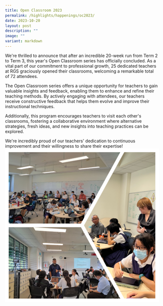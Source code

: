 ```yaml
---
title: Open Classroom 2023
permalink: /highlights/happenings/oc2023/
date: 2023-10-20
layout: post
description: ""
image: ""
variant: markdown
---
```

We're thrilled to announce that after an incredible 20-week run from Term 2 to Term 3, this year's Open Classroom series has officially concluded. As a vital part of our commitment to professional growth, 25 dedicated teachers at RGS graciously opened their classrooms, welcoming a remarkable total of 72 attendees.

The Open Classroom series offers a unique opportunity for teachers to gain valuable insights and feedback, enabling them to enhance and refine their teaching methods. By actively engaging with attendees, our teachers receive constructive feedback that helps them evolve and improve their instructional techniques. 

Additionally, this program encourages teachers to visit each other's classrooms, fostering a collaborative environment where alternative strategies, fresh ideas, and new insights into teaching practices can be explored.

We're incredibly proud of our teachers' dedication to continuous improvement and their willingness to share their expertise!
![](/images/Happenings%20albums/Open_classroom_3.jpg)